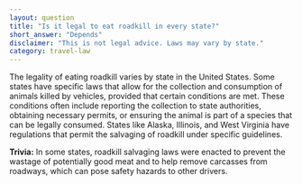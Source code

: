```yaml
---
layout: question
title: "Is it legal to eat roadkill in every state?"
short_answer: "Depends"
disclaimer: "This is not legal advice. Laws may vary by state."
category: travel-law
---
```

The legality of eating roadkill varies by state in the United States. Some states have specific laws that allow for the collection and consumption of animals killed by vehicles, provided that certain conditions are met. These conditions often include reporting the collection to state authorities, obtaining necessary permits, or ensuring the animal is part of a species that can be legally consumed. States like Alaska, Illinois, and West Virginia have regulations that permit the salvaging of roadkill under specific guidelines.

**Trivia:** In some states, roadkill salvaging laws were enacted to prevent the wastage of potentially good meat and to help remove carcasses from roadways, which can pose safety hazards to other drivers.
